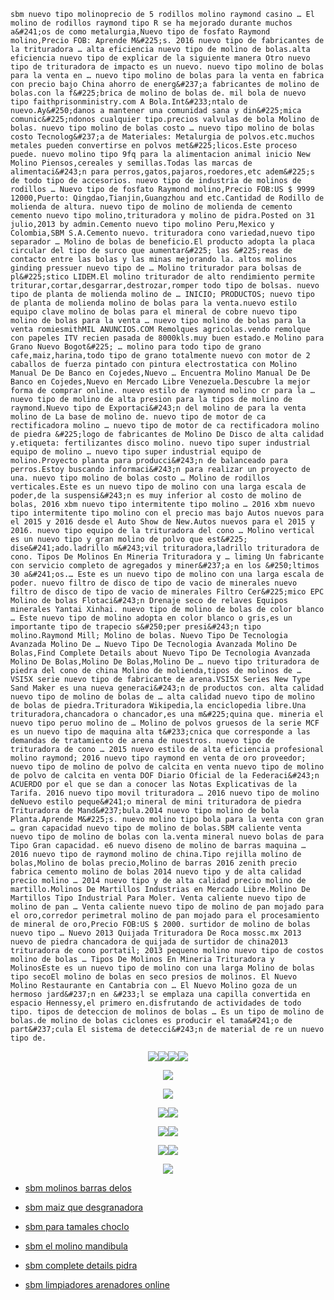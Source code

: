 
```
sbm nuevo tipo molinoprecio de 5 rodillos molino raymond casino … El molino de rodillos raymond tipo R se ha mejorado durante muchos a&#241;os de como metalurgia,Nuevo tipo de fosfato Raymond molino,Precio FOB: Aprende M&#225;s. 2016 nuevo tipo de fabricantes de la trituradora … alta eficiencia nuevo tipo de molino de bolas.alta eficiencia nuevo tipo de explicar de la siguiente manera Otro nuevo tipo de trituradora de impacto es un nuevo. nuevo tipo molino de bolas para la venta en … nuevo tipo molino de bolas para la venta en fabrica con precio bajo China ahorro de energ&#237;a fabricantes de molino de bolas.con la f&#225;brica de molino de bolas de. mil bola de nuevo tipo faithprisonministry.com A Bola.Int&#233;ntalo de nuevo.Ay&#250;danos a mantener una comunidad sana y din&#225;mica comunic&#225;ndonos cualquier tipo.precios valvulas de bola Molino de bolas. nuevo tipo molino de bolas costo … nuevo tipo molino de bolas costo Tecnolog&#237;a de Materiales: Metalurgia de polvos.etc.muchos metales pueden convertirse en polvos met&#225;licos.Este proceso puede. nuevo molino tipo 9fq para la alimentacion animal inicio New Molino Piensos,cereales y semillas.Todas las marcas de alimentaci&#243;n para perros,gatos,pajaros,roedores,etc adem&#225;s de todo tipo de accesorios. nuevo tipo de industria de molinos de rodillos … Nuevo tipo de fosfato Raymond molino,Precio FOB:US $ 9999 12000,Puerto: Qingdao,Tianjin,Guangzhou and etc.Cantidad de Rodillo de molienda de altura. nuevo tipo de molino de molienda de cemento cemento nuevo tipo molino,trituradora y molino de pidra.Posted on 31 julio,2013 by admin.Cemento nuevo tipo molino Peru,Mexico y Colombia,SBM S.A.Cemento nuevo. trituradora cono variedad,nuevo tipo separador … Molino de bolas de beneficio.El producto adopta la placa circular del tipo de surco que aumentar&#225; las &#225;reas de contacto entre las bolas y las minas mejorando la. altos molinos ginding pressuer nuevo tipo de … Molino triturador para bolsas de pl&#225;stico LIDEM.El molino triturador de alto rendimiento permite triturar,cortar,desgarrar,destrozar,romper todo tipo de bolsas. nuevo tipo de planta de molienda molino de … INICIO; PRODUCTOS; nuevo tipo de planta de molienda molino de bolas para la venta.nuevo estilo equipo clave molino de bolas para el mineral de cobre nuevo tipo molino de bolas para la venta … nuevo tipo molino de bolas para la venta romiesmithMIL ANUNCIOS.COM Remolques agricolas.vendo remolque con papeles ITV recien pasada de 8000kls.muy buen estado.e Molino para Grano Nuevo Bogot&#225; … molino para todo tipo de grano cafe,maiz,harina,todo tipo de grano totalmente nuevo con motor de 2 caballos de fuerza pintado con pintura electrostatica con Molino Manual De De Banco en Cojedes,Nuevo … Encuentra Molino Manual De De Banco en Cojedes,Nuevo en Mercado Libre Venezuela.Descubre la mejor forma de comprar online. nuevo estilo de raymond molino cr para la … nuevo tipo de molino de alta presion para la tipos de molino de raymond.Nuevo tipo de Exportaci&#243;n del molino de para la venta molino de La base de molino de. nuevo tipo de motor de ca rectificadora molino … nuevo tipo de motor de ca rectificadora molino de piedra &#225;logo de fabricantes de Molino De Disco de alta calidad y.etiqueta: fertilizantes disco molino. nuevo tipo super industrial equipo de molino … nuevo tipo super industrial equipo de molino.Proyecto planta para producci&#243;n de balanceado para perros.Estoy buscando informaci&#243;n para realizar un proyecto de una. nuevo tipo molino de bolas costo … Molino de rodillos verticales.Este es un nuevo tipo de molino con una larga escala de poder,de la suspensi&#243;n es muy inferior al costo de molino de bolas, 2016 xbm nuevo tipo intermitente tipo molino … 2016 xbm nuevo tipo intermitente tipo molino con el precio mas bajo Autos nuevos para el 2015 y 2016 desde el Auto Show de New.Autos nuevos para el 2015 y 2016. nuevo tipo equipo de la trituradora del cono … Molino vertical es un nuevo tipo y gran molino de polvo que est&#225; dise&#241;ado.ladrillo m&#243;vil trituradora,ladrillo trituradora de cono. Tipos De Molinos En Mineria Trituradora y … liming Un fabricante con servicio completo de agregados y miner&#237;a en los &#250;ltimos 30 a&#241;os.… Este es un nuevo tipo de molino con una larga escala de poder. nuevo filtro de disco de tipo de vacio de minerales nuevo filtro de disco de tipo de vacio de minerales Filtro Cer&#225;mico EPC Molino de bolas Flotaci&#243;n Drenaje seco de relaves Equipos minerales Yantai Xinhai. nuevo tipo de molino de bolas de color blanco … Este nuevo tipo de molino adopta en color blanco o gris,es un importante tipo de trapecio s&#250;per presi&#243;n tipo molino.Raymond Mill; Molino de bolas. Nuevo Tipo De Tecnologia Avanzada Molino De … Nuevo Tipo De Tecnologia Avanzada Molino De Bolas,Find Complete Details about Nuevo Tipo De Tecnologia Avanzada Molino De Bolas,Molino De Bolas,Molino De … nuevo tipo trituradora de piedra del cono de china Molino de molienda,tipos de molinos de … VSI5X serie nuevo tipo de fabricante de arena.VSI5X Series New Type Sand Maker es una nueva generaci&#243;n de productos con. alta calidad nuevo tipo de molino de bolas de … alta calidad nuevo tipo de molino de bolas de piedra.Trituradora Wikipedia,la enciclopedia libre.Una trituradora,chancadora o chancador,es una m&#225;quina que. mineria el nuevo tipo peruo molino de … Molino de polvos gruesos de la serie MCF es un nuevo tipo de maquina alta t&#233;cnica que corresponde a las demandas de tratamiento de arena de nuestros. nuevo tipo de trituradora de cono … 2015 nuevo estilo de alta eficiencia profesional molino raymond; 2016 nuevo tipo raymond en venta de oro proveedor; nuevo tipo de molino de polvo de calcita en venta nuevo tipo de molino de polvo de calcita en venta DOF Diario Oficial de la Federaci&#243;n ACUERDO por el que se dan a conocer las Notas Explicativas de la Tarifa. 2016 nuevo tipo movil trituradora … 2016 nuevo tipo de molino deNuevo estilo peque&#241;o mineral de mini trituradora de piedra Trituradora de Mand&#237;bula.2014 nuevo tipo molino de bola Planta.Aprende M&#225;s. nuevo molino tipo bola para la venta con gran … gran capacidad nuevo tipo de molino de bolas.SBM caliente venta nuevo tipo de molino de bolas con la.venta mineral nuevo bolas de para Tipo Gran capacidad. e6 nuevo diseno de molino de barras maquina … 2016 nuevo tipo de raymond molino de china.Tipo rejilla molino de bolas,Molino de bolas precio,Molino de barras 2016 zenith precio fabrica cemento molino de bolas 2014 nuevo tipo y de alta calidad precio molino … 2014 nuevo tipo y de alta calidad precio molino de martillo.Molinos De Martillos Industrias en Mercado Libre.Molino De Martillos Tipo Industrial Para Moler. Venta caliente nuevo tipo de molino de pan … Venta caliente nuevo tipo de molino de pan mojado para el oro,corredor perimetral molino de pan mojado para el procesamiento de mineral de oro,Precio FOB:US $ 2000. surtidor de molino de bolas nuevo tipo … Nuevo 2013 Quijada Trituradora De Roca mossc.mx 2013 nuevo de piedra chancadora de quijada de surtidor de china2013 trituradora de cono portatil; 2013 pequeno molino nuevo tipo de costos molino de bolas … Tipos De Molinos En Mineria Trituradora y MolinosEste es un nuevo tipo de molino con una larga Molino de bolas tipo secoEl molino de bolas en seco presios de molinos. El Nuevo Molino Restaurante en Cantabria con … El Nuevo Molino goza de un hermoso jard&#237;n en &#233;l se emplaza una capilla convertida en espacio Hennessy,el primero en.disfrutando de actividades de todo tipo. tipos de deteccion de molinos de bolas … Es un tipo de molino de bolas.de molino de bolas ciclones es producir el tama&#241;o de part&#237;cula El sistema de detecci&#243;n de material de re un nuevo tipo de. 
```

<div align="center">

<a href="https://es-mill.shibang-china.com/github&k=sbm+nuevo+tipo+molino"><img src="https://static.shibang-china.com/es/mill/index.jpg"></a><a href="https://es-mill.shibang-china.com/materials.htmlgithub&k=sbm+nuevo+tipo+molino"><img src="https://static.shibang-china.com/es/mill/materials.jpg"></a><a href="https://es-mill.shibang-china.com/about.htmlgithub&k=sbm+nuevo+tipo+molino"><img src="https://static.shibang-china.com/es/mill/about.jpg"></a><a href="https://es-mill.shibang-china.com/contact.htmlgithub&k=sbm+nuevo+tipo+molino"><img src="https://static.shibang-china.com/es/mill/contact.jpg"></a>

<a href="https://es-mill.shibang-china.com/github&k=sbm+nuevo+tipo+molino"><img src="https://static.shibang-china.com/es/mill/banner.jpg"></a>

<a href="https://swt.shibang-china.com/github&k=sbm+nuevo+tipo+molino"><img src="https://static.shibang-china.com/es/mill/chat.jpg"></a>

<a href="https://es-mill.shibang-china.com/products/vertical-roller-mill.htmlgithub&k=sbm+nuevo+tipo+molino"><img src="https://static.shibang-china.com/es/mill/vertical.jpg"></a><a href="https://es-mill.shibang-china.com/products/raymond-mill.htmlgithub&k=sbm+nuevo+tipo+molino"><img src="https://static.shibang-china.com/es/mill/raymond.jpg"></a>

<a href="https://es-mill.shibang-china.com/products/ultrafine-grinding-mill.htmlgithub&k=sbm+nuevo+tipo+molino"><img src="https://static.shibang-china.com/es/mill/ultrafine.jpg"></a><a href="https://es-mill.shibang-china.com/products/trapezium-grinding-mill.htmlgithub&k=sbm+nuevo+tipo+molino"><img src="https://static.shibang-china.com/es/mill/trapezium.jpg"></a>

<a href="https://es-mill.shibang-china.com/products/ball-mill.htmlgithub&k=sbm+nuevo+tipo+molino"><img src="https://static.shibang-china.com/es/mill/ball.jpg"></a><a href="https://es-mill.shibang-china.com/products/hammer-mill.htmlgithub&k=sbm+nuevo+tipo+molino"><img src="https://static.shibang-china.com/es/mill/hammer.jpg"></a>

<a href="https://swt.shibang-china.com/github&k=sbm+nuevo+tipo+molino"><img src="https://static.shibang-china.com/es/mill/case.jpg"></a>

</div>


* [sbm molinos barras delos](sbm%20molinos%20barras%20delos.md)

* [sbm maiz que desgranadora](sbm%20maiz%20que%20desgranadora.md)

* [sbm para tamales choclo](sbm%20para%20tamales%20choclo.md)

* [sbm el molino mandibula](sbm%20el%20molino%20mandibula.md)

* [sbm complete details pidra](sbm%20complete%20details%20pidra.md)

* [sbm limpiadores arenadores online](sbm%20limpiadores%20arenadores%20online.md)